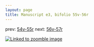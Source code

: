 ```yaml
---
layout: page
title: Manuscript e3, bifolio 55v-56r
---
```


prev: [54v-55r](../54v-55r/) next: [56v-57r](../56v-57r/)



[![Linked to zoomble image](http://www.homermultitext.org/iipsrv?IIIF=/project/homer/pyramidal/deepzoom/hmt/e3bifolio/v1/E3_55v_56r.tif/full/2000,/0/default.jpg)](http://www.homermultitext.org/ict2/?urn=urn:cite2:hmt:e3bifolio.v1:E3_55v_56r)

